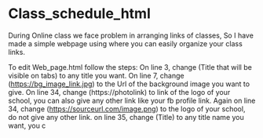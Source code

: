 # Class_schedule_html
During Online class we face problem in arranging links of classes, So I have made a simple webpage using where you can easily organize your class links.

To edit Web_page.html follow the steps:
On line 3, change (Title that will be visible on tabs) to any title you want.
On line 7, change (https://bg_image_link.jpg) to the Url of the background image you want to give.
On line 34, change (https://photolink) to link of the logo of your school, you can also give any other link like your fb profile link.
Again on line 34, change (https://sourceurl.com/image.png) to the logo of your school, do not give any other link.
on line 35, change (Title) to any title name you want, you c
